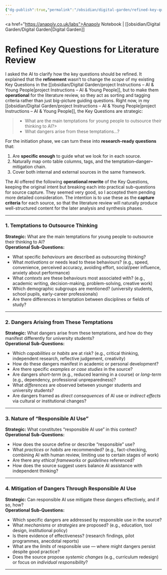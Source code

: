```yaml
---
{"dg-publish":true,"permalink":"/obsidian/digital-garden/refined-key-questions-for-literature-review/","created":"2025-08-13T16:41:23.689+01:00","updated":"2025-08-14T10:09:39.849+01:00"}
---
```


<a href="https://anapoly.co.uk/labs">Anapoly Notebook</a> | [[obsidian/Digital Garden/Digital Garden\|Digital Garden]] 

# Refined Key Questions for Literature Review

I asked the AI to clarify how the key questions should be refined. It explained that the **refinement** wasn’t to change the _scope_ of my existing Key Questions in the [[obsidian/Digital Garden/project Instructions – AI & Young People\|project Instructions – AI & Young People]], but to make them **operational** for the literature review, so they act as sorting and tagging criteria rather than just big-picture guiding questions. Right now, in my [[obsidian/Digital Garden/project Instructions – AI & Young People\|project Instructions – AI & Young People]], the Key Questions are strategic:

> - What are the main temptations for young people to outsource their thinking to AI?>     
> - What dangers arise from these temptations…?     

For the initiation phase, we can turn these into **research-ready questions** that:

1. Are **specific enough** to guide what we look for in each source.    
2. Naturally map onto table columns, tags, and the temptation–danger–mitigation chain.    
3. Cover both internal and external sources in the same framework.

The AI offered the following **operational rewrite** of the Key Questions, keeping the original intent but breaking each into practical sub-questions for source capture. They seemed very good, so I accepted them pending more detailed consideration. The intention is to use these as the **capture criteria** for each source, so that the literature review will naturally produce well-structured content for the later analysis and synthesis phases.

---

### **1. Temptations to Outsource Thinking**

**Strategic:** What are the main temptations for young people to outsource their thinking to AI?  
**Operational Sub-Questions:**

- What specific _behaviours_ are described as outsourcing thinking?    
- What _motivations_ or needs lead to these behaviours? (e.g., speed, convenience, perceived accuracy, avoiding effort, social/peer influence, anxiety about performance)    
- What _contexts_ are these behaviours most associated with? (e.g., academic writing, decision-making, problem-solving, creative work)    
- Which demographic subgroups are mentioned? (university students, school pupils, early-career professionals)    
- Are there differences in temptation between disciplines or fields of study?    

---

### **2. Dangers Arising from These Temptations**

**Strategic:** What dangers arise from these temptations, and how do they manifest differently for university students?  
**Operational Sub-Questions:**

- Which _capabilities_ or _habits_ are at risk? (e.g., critical thinking, independent research, reflective judgement, creativity)    
- How do these dangers manifest in academic or personal development?    
- Are there specific _examples or case studies_ in the source?    
- Are dangers _short-term_ (e.g., reduced learning in a course) or _long-term_ (e.g., dependency, professional unpreparedness)?    
- What _differences_ are observed between younger students and university students?    
- Are dangers framed as _direct consequences_ of AI use or _indirect effects_ via cultural or institutional changes?
    

---

### **3. Nature of “Responsible AI Use”**

**Strategic:** What constitutes “responsible AI use” in this context?  
**Operational Sub-Questions:**

- How does the source define or describe “responsible” use?    
- What _practices_ or _habits_ are recommended? (e.g., fact-checking, combining AI with human review, limiting use to certain stages of work)    
- Are there any _ethical frameworks_ or _guidelines_ referenced?    
- How does the source suggest users balance AI assistance with independent thinking?
    

---

### **4. Mitigation of Dangers Through Responsible AI Use**

**Strategic:** Can responsible AI use mitigate these dangers effectively, and if so, how?  
**Operational Sub-Questions:**

- Which specific dangers are addressed by responsible use in the source?    
- What _mechanisms_ or _strategies_ are proposed? (e.g., education, tool design, institutional policy)   
- Is there evidence of effectiveness? (research findings, pilot programmes, anecdotal reports)    
- What are the _limits_ of responsible use — where might dangers persist despite good practice?    
- Does the source propose _systemic changes_ (e.g., curriculum redesign) or focus on _individual responsibility_?    

---


